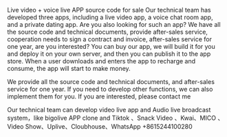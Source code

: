 Live video + voice live APP source code for sale
Our technical team has developed three apps, including a live video app, a voice chat room app, and a private dating app. Are you also looking for such an app?
We have all the source code and technical documents, provide after-sales service, cooperation needs to sign a contract and invoice, after-sales service for one year, are you interested?
You can buy our app, we will build it for you and deploy it on your own server, and then you can publish it to the app store. When a user downloads and enters the app to recharge and consume, the app will start to make money.

We provide all the source code and technical documents, and after-sales service for one year. If you need to develop other functions, we can also implement them for you. If you are interested, please contact me

Our technical team can develop  video live app and Audio live broadcast system，like bigolive APP clone and Tiktok 、Snack Video 、Kwai、MICO  、Video Show、Uplive、Cloubhouse、WhatsApp +8615244100280
